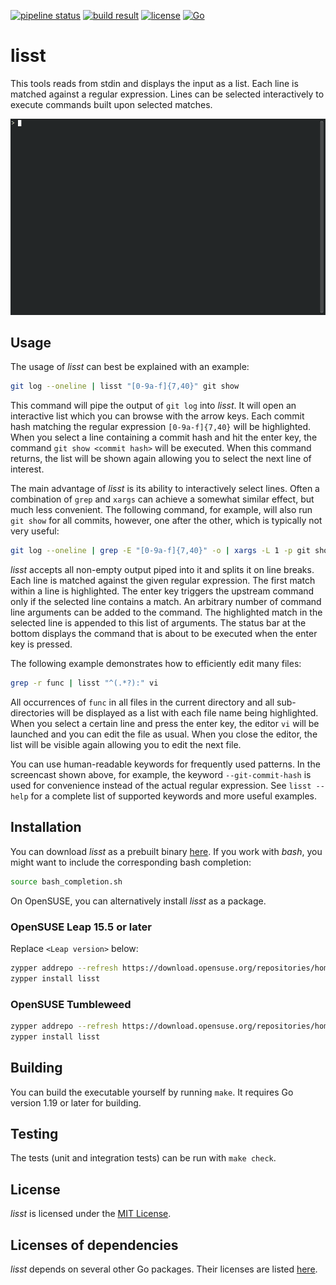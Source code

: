 [![pipeline status](https://github.com/terminationshock/lisst/actions/workflows/build_and_test.yml/badge.svg)](https://github.com/terminationshock/lisst/actions/workflows/build_and_test.yml)
[![build result](https://build.opensuse.org/projects/home:terminationshock/packages/lisst/badge.svg?type=default)](https://build.opensuse.org/package/show/home:terminationshock/lisst)
[![license](https://img.shields.io/badge/license-MIT-informational)](LICENSE)
[![Go](https://img.shields.io/badge/Go-1.19-informational)](https://go.dev/dl/)

# lisst

This tools reads from stdin and displays the input as a list. Each line is matched
against a regular expression. Lines can be selected interactively to execute commands built
upon selected matches.

![Screenshot](lisst.gif)

## Usage

The usage of *lisst* can best be explained with an example:

```bash
git log --oneline | lisst "[0-9a-f]{7,40}" git show
```

This command will pipe the output of `git log` into *lisst*. It will open an interactive list which you can browse with the arrow keys.
Each commit hash matching the regular expression `[0-9a-f]{7,40}` will be highlighted. When you select a line containing a commit hash
and hit the enter key, the command `git show <commit hash>` will be executed. When this command returns, the list will be shown again allowing you
to select the next line of interest.

The main advantage of *lisst* is its ability to interactively select lines. Often a combination of `grep` and `xargs` can achieve a somewhat similar
effect, but much less convenient. The following command, for example, will also run `git show` for all commits, however, one after the other, which
is typically not very useful:

```bash
git log --oneline | grep -E "[0-9a-f]{7,40}" -o | xargs -L 1 -p git show
```

*lisst* accepts all non-empty output piped into it and splits it on line breaks. Each line is matched against the given regular expression.
The first match within a line is highlighted. The enter key triggers the upstream command only if the selected line contains a match.
An arbitrary number of command line arguments can be added to the command. The highlighted match in the selected line is appended
to this list of arguments. The status bar at the bottom displays the command that is about to be executed when the enter key is pressed.

The following example demonstrates how to efficiently edit many files:

```bash
grep -r func | lisst "^(.*?):" vi
```

All occurrences of `func` in all files in the current directory and all sub-directories will be displayed as a list with each file name being highlighted.
When you select a certain line and press the enter key, the editor `vi` will be launched and you can edit the file as usual. When you close the editor,
the list will be visible again allowing you to edit the next file.

You can use human-readable keywords for frequently used patterns. In the screencast shown above, for example,
the keyword `--git-commit-hash` is used for convenience instead of the actual regular expression.
See `lisst --help` for a complete list of supported keywords and more useful examples.

## Installation

You can download *lisst* as a prebuilt binary [here](https://github.com/terminationshock/lisst/releases/latest).
If you work with *bash*, you might want to include the corresponding bash completion:
```bash
source bash_completion.sh
```

On OpenSUSE, you can alternatively install *lisst* as a package.

### OpenSUSE Leap 15.5 or later

Replace `<Leap version>` below:

```bash
zypper addrepo --refresh https://download.opensuse.org/repositories/home:/terminationshock/<Leap version>/ terminationshock
zypper install lisst
```

### OpenSUSE Tumbleweed

```bash
zypper addrepo --refresh https://download.opensuse.org/repositories/home:/terminationshock/openSUSE_Tumbleweed/ terminationshock
zypper install lisst
```

## Building

You can build the executable yourself by running `make`. It requires Go version 1.19 or later for building.

## Testing

The tests (unit and integration tests) can be run with `make check`.

## License

*lisst* is licensed under the [MIT License](LICENSE).

## Licenses of dependencies

*lisst* depends on several other Go packages. Their licenses are listed [here](LICENSES_DEPENDENCIES.md).
